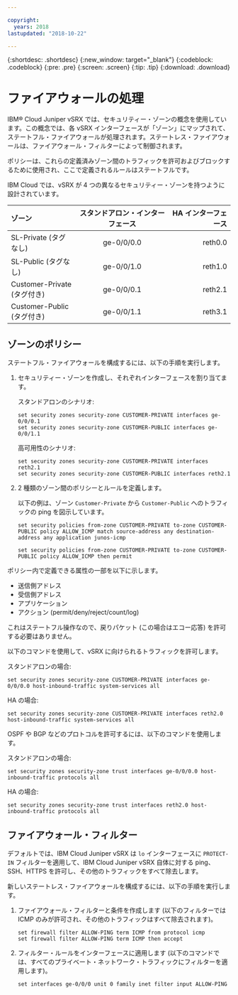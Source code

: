 ```yaml
---

copyright:
  years: 2018
lastupdated: "2018-10-22"

---
```


{:shortdesc: .shortdesc}
{:new_window: target="_blank"}
{:codeblock: .codeblock}
{:pre: .pre}
{:screen: .screen}
{:tip: .tip}
{:download: .download}

# ファイアウォールの処理
IBM® Cloud Juniper vSRX では、セキュリティー・ゾーンの概念を使用しています。この概念では、各 vSRX インターフェースが「ゾーン」にマップされて、ステートフル・ファイアウォールが処理されます。ステートレス・ファイアウォールは、ファイアウォール・フィルターによって制御されます。

ポリシーは、これらの定義済みゾーン間のトラフィックを許可およびブロックするために使用され、ここで定義されるルールはステートフルです。

IBM Cloud では、vSRX が 4 つの異なるセキュリティー・ゾーンを持つように設計されています。

| ゾーン                     | スタンドアロン・インターフェース | HA インターフェース |
| :---                     |        :----:        |         ---: |
| SL-Private (タグなし)　    | ge-0/0/0.0　　　　　　           | reth0.0　　　       |
| SL-Public (タグなし)　     | ge-0/0/1.0　　　　　　           | reth1.0　　　       |
| Customer-Private (タグ付き)| ge-0/0/0.1　　　　　　           | reth2.1      　　　 |
| Customer-Public (タグ付き) | ge-0/0/1.1　　　　　　           | reth3.1      　　　 |

## ゾーンのポリシー
ステートフル・ファイアウォールを構成するには、以下の手順を実行します。

1. セキュリティー・ゾーンを作成し、それぞれインターフェースを割り当てます。

	スタンドアロンのシナリオ:
	```
	set security zones security-zone CUSTOMER-PRIVATE interfaces ge-0/0/0.1
	set security zones security-zone CUSTOMER-PUBLIC interfaces ge-0/0/1.1
	```
	高可用性のシナリオ:
	```
	set security zones security-zone CUSTOMER-PRIVATE interfaces reth2.1
	set security zones security-zone CUSTOMER-PUBLIC interfaces reth2.1
	```
2. 2 種類のゾーン間のポリシーとルールを定義します。

	以下の例は、ゾーン `Customer-Private` から `Customer-Public` へのトラフィックの ping を図示しています。

	```
	set security policies from-zone CUSTOMER-PRIVATE to-zone CUSTOMER-PUBLIC policy ALLOW_ICMP match source-address any destination-address any application junos-icmp

	set security policies from-zone CUSTOMER-PRIVATE to-zone CUSTOMER-PUBLIC policy ALLOW_ICMP then permit
	```

ポリシー内で定義できる属性の一部を以下に示します。

* 送信側アドレス
* 受信側アドレス
* アプリケーション
* アクション (permit/deny/reject/count/log)

これはステートフル操作なので、戻りパケット (この場合はエコー応答) を許可する必要はありません。

以下のコマンドを使用して、vSRX に向けられるトラフィックを許可します。

スタンドアロンの場合:
```
set security zones security-zone CUSTOMER-PRIVATE interfaces ge-0/0/0.0 host-inbound-traffic system-services all
```
HA の場合:
```
set security zones security-zone CUSTOMER-PRIVATE interfaces reth2.0 host-inbound-traffic system-services all
```

OSPF や BGP などのプロトコルを許可するには、以下のコマンドを使用します。

スタンドアロンの場合:
```
set security zones security-zone trust interfaces ge-0/0/0.0 host-inbound-traffic protocols all
```
HA の場合:
```
set security zones security-zone trust interfaces reth2.0 host-inbound-traffic protocols all
```

## ファイアウォール・フィルター
デフォルトでは、IBM Cloud Juniper vSRX は `lo` インターフェースに `PROTECT-IN` フィルターを適用して、IBM Cloud Juniper vSRX 自体に対する ping、SSH、HTTPS を許可し、その他のトラフィックをすべて除去します。

新しいステートレス・ファイアウォールを構成するには、以下の手順を実行します。

1. ファイアウォール・フィルターと条件を作成します (以下のフィルターでは ICMP のみが許可され、その他のトラフィックはすべて除去されます)。
	```
	set firewall filter ALLOW-PING term ICMP from protocol icmp
	set firewall filter ALLOW-PING term ICMP then accept
	```

2. フィルター・ルールをインターフェースに適用します (以下のコマンドでは、すべてのプライベート・ネットワーク・トラフィックにフィルターを適用します)。
	```
	set interfaces ge-0/0/0 unit 0 family inet filter input ALLOW-PING
	```
